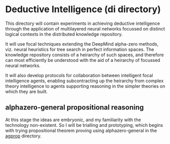# Deductive Intelligence (di directory)

This directory will contain experiments in achieving deductive intelligence through the application of multilayered neural networks focussed on distinct logical contexts in the distributed knowledge repository.

It will use focal techniques extending the DeepMind alpha-zero methods, viz. neural heuristics for tree search in perfect information spaces.
The knowledge repository consists of a heirarchy of such spaces, and therefore can most efficiently be understood with the aid of a heirarchy of focussed neural networks.

It will also develop protocols for collaboration between intelligent focal intelligence agents, enabling subcontracting up the heirarchy from complex theory intelligence to agents supporting reasoning in the simpler theories on which they are built.

## alphazero-general propositional reasoning

At this stage the ideas are embryonic, and my familiarity with the technology non-existent.
So I will be trialling and prototyping, which begins with trying propositional theorem proving using alphazero-general in the [agprop](agprop/README.md) directory.
